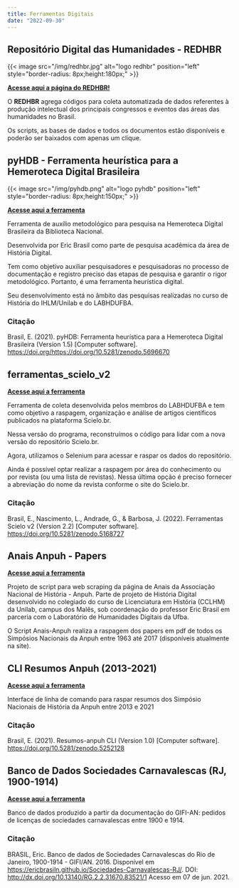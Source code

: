 ```yaml
---
title: Ferramentas Digitais
date: "2022-09-30"
---
```

## **Repositório Digital das Humanidades - REDHBR**

{{< image src="/img/redhbr.jpg" alt="logo redhbr" position="left" style="border-radius: 8px;height:180px;" >}}

[**Acesse aqui a página do REDHBR!**](https://labhdufba.github.io/redhbr/)

O **REDHBR** agrega códigos para coleta automatizada de dados referentes à produção intelectual dos principais congressos e eventos das áreas das humanidades no Brasil. 

Os scripts, as bases de dados e todos os documentos estão disponíveis e poderão ser baixados com apenas um clique.

## pyHDB - Ferramenta heurística para a Hemeroteca Digital Brasileira 

{{< image src="/img/pyhdb.png" alt="logo pyhdb" position="left" style="border-radius: 8px;height:150px;" >}}

[**Acesse aqui a ferramenta**](https://ericbrasiln.github.io/pyHDB/)

Ferramenta de auxílio metodológico para pesquisa na Hemeroteca Digital Brasileira da Biblioteca Nacional.

Desenvolvida por Eric Brasil como parte de pesquisa acadêmica da área de História Digital.

Tem como objetivo auxiliar pesquisadores e pesquisadoras no processo de documentação e registro preciso das etapas de pesquisa e garantir o rigor metodológico. Portanto, é uma ferramenta heurística digital.

Seu desenvolvimento está no âmbito das pesquisas realizadas no curso de História do IHLM/Unilab e do LABHDUFBA.

### Citação

Brasil, E. (2021). pyHDB: Ferramenta heurística para a Hemeroteca Digital Brasileira (Version 1.5) [Computer software]. https://doi.org/https://doi.org/10.5281/zenodo.5696670

## ferramentas_scielo_v2

[**Acesse aqui a ferramenta**](https://labhdufba.github.io/ferramentas_scielo_v2/)

Ferramenta de coleta desenvolvida pelos membros do LABHDUFBA e tem como objetivo a raspagem, organização e análise de artigos científicos publicados na plataforma Scielo.br.

Nessa versão do programa, reconstruímos o código para lidar com a nova versão do repositório Scielo.br.

Agora, utilizamos o Selenium para acessar e raspar os dados do repositório.

Ainda é possível optar realizar a raspagem por área do conhecimento ou por revista (ou uma lista de revistas). Nessa última opção é preciso fornecer a abreviação do nome da revista conforme o site do Scielo.br.

### Citação

Brasil, E., Nascimento, L., Andrade, G., & Barbosa, J. (2022). Ferramentas Scielo v2 (Version 2.2) [Computer software]. https://doi.org/10.5281/zenodo.5168727

## Anais Anpuh - Papers

[**Acesse aqui a ferramenta**](https://github.com/ericbrasiln/Anais-Anpuh)

Projeto de script para web scraping da página de Anais da Associação Nacional de História - Anpuh. Parte de projeto de História Digital desenvolvido no colegiado do curso de Licenciatura em História (CCLHM) da Unilab, campus dos Malês, sob coordenação do professor Eric Brasil em parceria com o Laboratório de Humanidades Digitais da Ufba.

O Script Anais-Anpuh realiza a raspagem dos papers em pdf de todos os Simpósios Nacionais da Anpuh entre 1963 até 2017 (disponíveis atualmente na site).

## CLI Resumos Anpuh (2013-2021)

[**Acesse aqui a ferramenta**](https://github.com/ericbrasiln/resumos-anpuh-cli)

Interface de linha de comando para raspar resumos dos Simpósio Nacionais de História da Anpuh entre 2013 e 2021 

### Citação

Brasil, E. (2021). Resumos-anpuh CLI (Version 1.0) [Computer software]. https://doi.org/10.5281/zenodo.5252128

## Banco de Dados Sociedades Carnavalescas (RJ, 1900-1914)

[**Acesse aqui a ferramenta**](https://ericbrasiln.github.io/Sociedades-Carnavalescas-RJ/)

Banco de dados produzido a partir da documentação do GIFI-AN: pedidos de licenças de sociedades carnavalescas entre 1900 e 1914.

### Citação

BRASIL, Eric. Banco de dados de Sociedades Carnavalescas do Rio de Janeiro, 1900-1914 - GIFI/AN. 2016. Disponível em https://ericbrasiln.github.io/Sociedades-Carnavalescas-RJ/. DOI: http://dx.doi.org/10.13140/RG.2.2.31670.83521/1 Acesso em 07 de jun. 2021.